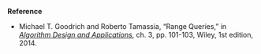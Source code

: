 **Reference**

- Michael T. Goodrich and Roberto Tamassia, “Range Queries,” in *[Algorithm Design and Applications](http://www.amazon.com/Algorithm-Design-Applications-Michael-Goodrich/dp/1118335910)*, ch. 3, pp. 101-103, Wiley, 1st edition, 2014.
